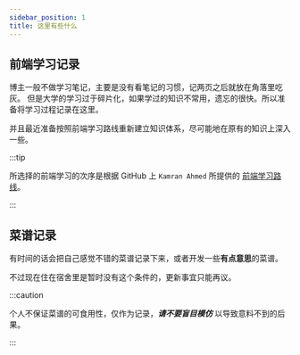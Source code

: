 ```yaml
---
sidebar_position: 1
title: 这里有些什么
---
```


## 前端学习记录

博主一般不做学习笔记，主要是没有看笔记的习惯，记两页之后就放在角落里吃灰。
但是大学的学习过于碎片化，如果学过的知识不常用，遗忘的很快。所以准备将学习过程记录在这里。

并且最近准备按照前端学习路线重新建立知识体系，尽可能地在原有的知识上深入一些。

:::tip

所选择的前端学习的次序是根据 GitHub 上 `Kamran Ahmed` 所提供的 [前端学习路线](https://roadmap.sh/frontend)。

:::

## 菜谱记录

有时间的话会把自己感觉不错的菜谱记录下来，或者开发一些**有点意思**的菜谱。

不过现在住在宿舍里是暂时没有这个条件的，更新事宜只能再议。

:::caution

个人不保证菜谱的可食用性，仅作为记录，**_请不要盲目模仿_** 以导致意料不到的后果。

:::

<!-- ```
- 废物合肥人
- 二号位日日
- 无法抗拒日日
  - 好的 u 热负荷
```

[baidu](/docs/tutorial-basics/create-a-page)

![1.png](../static/img/Cylogo.png)
[![vHB34g.png](https://s1.ax1x.com/2022/09/07/vHB34g.png)](https://imgse.com/i/vHB34g) -->
